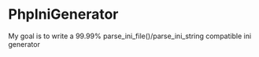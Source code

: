 # PhpIniGenerator
My goal is to write a 99.99% parse_ini_file()/parse_ini_string compatible ini generator
